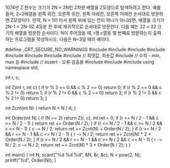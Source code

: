 1074번 Z
한수는 크기가 2N × 2N인 2차원 배열을 Z모양으로 탐색하려고 한다. 예를 들어, 2×2배열을 왼쪽 위칸, 오른쪽 위칸, 왼쪽 아래칸, 오른쪽 아래칸 순서대로 방문하면 Z모양이다.
만약, N > 1이 라서 왼쪽 위에 있는 칸이 하나가 아니라면, 배열을 크기가 2N-1 × 2N-1로 4등분 한 후에 재귀적으로 순서대로 방문한다.
다음 예는 22 × 22 크기의 배열을 방문한 순서이다.
N이 주어졌을 때, r행 c열을 몇 번째로 방문하는지 출력하는 프로그램을 작성하시오.
다음은 N=3일 때의 예이다.



#define _CRT_SECURE_NO_WARNINGS
#include <numeric>
#include <cstdio>
#include <iostream>
#include <cstring>
#include <string>
#include <algorithm>
#include <vector>
#include <climits>   // 최댓값, 최솟값
#include <cmath>   // 수학 - min, max 등
#include <cassert>   // assert - 오류 검출용
#include <queue>
#include <stack>
#include <deque>
using namespace std;

int r, c;

int Z(int r, int c) {
	if (r % 2 == 0 && c % 2 == 0)
		return 0;
	if (r % 2 == 0 && c % 2 != 0)
		return 1;
	if (r % 2 != 0 && c % 2 == 0)
		return 2;
	if (r % 2 != 0 && c % 2 != 0)
		return 3;
}

int Zcnt(int N) {
	return N * N / 4;
}

int Order(int N) {
	if (N == 2)
		return Z(r, c);
	int ret = 0;
	if (r <= N / 2 - 1 && c <= N / 2 - 1) {
		return ret += Order(N / 2);
	}
	if (r <= N / 2 - 1 && c >= N / 2 && c <= N - 1) {
		c -= N / 2;
		return ret += Zcnt(N) + Order(N / 2);
	}
	if (r >= N / 2 && r <= N - 1 && c <= N / 2 - 1) {
		r -= N / 2;
		return ret += Zcnt(N) * 2 + Order(N / 2);
	}
	if (r >= N / 2 && r <= N - 1 && c >= N / 2 && c <= N - 1) {
		r -= N / 2;
		c -= N / 2;
		return ret += Zcnt(N) * 3 + Order(N / 2);
	}
}

int main() {
	int N;
	scanf("%d %d %d", &N, &r, &c);
	N = pow(2, N);
	printf("%d", Order(N));
}
